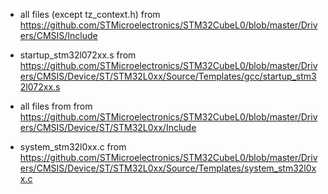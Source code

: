 

* all files (except tz_context.h) from 
  https://github.com/STMicroelectronics/STM32CubeL0/blob/master/Drivers/CMSIS/Include

 * startup_stm32l072xx.s from 
  https://github.com/STMicroelectronics/STM32CubeL0/blob/master/Drivers/CMSIS/Device/ST/STM32L0xx/Source/Templates/gcc/startup_stm32l072xx.s

 * all files from from 
  https://github.com/STMicroelectronics/STM32CubeL0/blob/master/Drivers/CMSIS/Device/ST/STM32L0xx/Include

 * system_stm32l0xx.c from 
  https://github.com/STMicroelectronics/STM32CubeL0/blob/master/Drivers/CMSIS/Device/ST/STM32L0xx/Source/Templates/system_stm32l0xx.c




